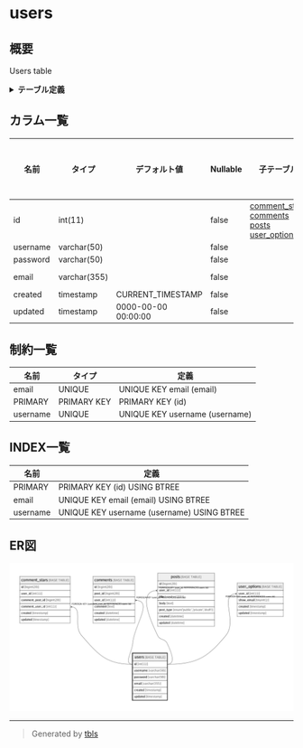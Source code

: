# users

## 概要

Users table

<details>
<summary><strong>テーブル定義</strong></summary>

```sql
CREATE TABLE `users` (
  `id` int(11) NOT NULL AUTO_INCREMENT,
  `username` varchar(50) NOT NULL,
  `password` varchar(50) NOT NULL,
  `email` varchar(355) NOT NULL COMMENT 'ex. user@example.com',
  `created` timestamp NOT NULL DEFAULT CURRENT_TIMESTAMP ON UPDATE CURRENT_TIMESTAMP,
  `updated` timestamp NOT NULL DEFAULT '0000-00-00 00:00:00',
  PRIMARY KEY (`id`),
  UNIQUE KEY `username` (`username`),
  UNIQUE KEY `email` (`email`)
) ENGINE=InnoDB AUTO_INCREMENT=[Redacted by tbls] DEFAULT CHARSET=latin1 COMMENT='Users table'
```

</details>

## カラム一覧

| 名前       | タイプ          | デフォルト値              | Nullable | 子テーブル                                                                                                       | 親テーブル      | コメント                 |
| -------- | ------------ | ------------------- | -------- | ----------------------------------------------------------------------------------------------------------- | ---------- | -------------------- |
| id       | int(11)      |                     | false    | [comment_stars](comment_stars.md) [comments](comments.md) [posts](posts.md) [user_options](user_options.md) |            |                      |
| username | varchar(50)  |                     | false    |                                                                                                             |            |                      |
| password | varchar(50)  |                     | false    |                                                                                                             |            |                      |
| email    | varchar(355) |                     | false    |                                                                                                             |            | ex. user@example.com |
| created  | timestamp    | CURRENT_TIMESTAMP   | false    |                                                                                                             |            |                      |
| updated  | timestamp    | 0000-00-00 00:00:00 | false    |                                                                                                             |            |                      |

## 制約一覧

| 名前       | タイプ         | 定義                             |
| -------- | ----------- | ------------------------------ |
| email    | UNIQUE      | UNIQUE KEY email (email)       |
| PRIMARY  | PRIMARY KEY | PRIMARY KEY (id)               |
| username | UNIQUE      | UNIQUE KEY username (username) |

## INDEX一覧

| 名前       | 定義                                         |
| -------- | ------------------------------------------ |
| PRIMARY  | PRIMARY KEY (id) USING BTREE               |
| email    | UNIQUE KEY email (email) USING BTREE       |
| username | UNIQUE KEY username (username) USING BTREE |

## ER図

![er](users.png)

---

> Generated by [tbls](https://github.com/k1LoW/tbls)
